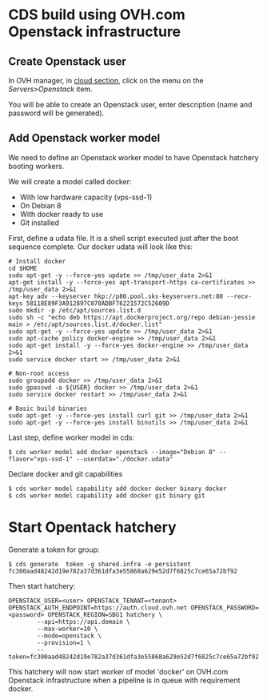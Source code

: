 # CDS build using OVH.com Openstack infrastructure

## Create Openstack user

In OVH manager, in [cloud section](https://www.ovh.com/manager/cloud), click on the menu on the *Servers>Openstack* item.

You will be able to create an Openstack user, enter description (name and password will be generated).

## Add Openstack worker model

We need to define an Openstack worker model to have Openstack hatchery booting workers.

We will create a model called docker:

 * With low hardware capacity (vps-ssd-1)
 * On Debian 8
 * With docker ready to use
 * Git installed

First, define a udata file. It is a shell script executed just after the boot sequence complete. Our docker udata will look like this:

```shell
# Install docker
cd $HOME
sudo apt-get -y --force-yes update >> /tmp/user_data 2>&1
apt-get install -y --force-yes apt-transport-https ca-certificates >> /tmp/user_data 2>&1
apt-key adv --keyserver hkp://p80.pool.sks-keyservers.net:80 --recv-keys 58118E89F3A912897C070ADBF76221572C52609D
sudo mkdir -p /etc/apt/sources.list.d
sudo sh -c "echo deb https://apt.dockerproject.org/repo debian-jessie main > /etc/apt/sources.list.d/docker.list"
sudo apt-get -y --force-yes update >> /tmp/user_data 2>&1
sudo apt-cache policy docker-engine >> /tmp/user_data 2>&1
sudo apt-get install -y --force-yes docker-engine >> /tmp/user_data 2>&1
sudo service docker start >> /tmp/user_data 2>&1

# Non-root access
sudo groupadd docker >> /tmp/user_data 2>&1
sudo gpasswd -a ${USER} docker >> /tmp/user_data 2>&1
sudo service docker restart >> /tmp/user_data 2>&1

# Basic build binaries
sudo apt-get -y --force-yes install curl git >> /tmp/user_data 2>&1
sudo apt-get -y --force-yes install binutils >> /tmp/user_data 2>&1
```

Last step, define worker model in cds:

```shell
$ cds worker model add docker openstack --image="Debian 8" --flavor="vps-ssd-1" --userdata="./docker.udata"
```

Declare docker and git capabilities
``` shell
$ cds worker model capability add docker docker binary docker
$ cds worker model capability add docker git binary git
```

# Start Opentack hatchery

Generate a token for group:

```shell
$ cds generate  token -g shared.infra -e persistent
fc300aad48242d19e782a37d361dfa3e55868a629e52d7f6825c7ce65a72bf92
```

Then start hatchery:

```shell
OPENSTACK_USER=<user> OPENSTACK_TENANT=<tenant> OPENSTACK_AUTH_ENDPOINT=https://auth.cloud.ovh.net OPENSTACK_PASSWORD=<password> OPENSTACK_REGION=SBG1 hatchery \
        --api=https://api.domain \
        --max-worker=10 \
        --mode=openstack \
        --provision=1 \
        --token=fc300aad48242d19e782a37d361dfa3e55868a629e52d7f6825c7ce65a72bf92
```

This hatchery will now start worker of model 'docker' on OVH.com Openstack infrastructure when a pipeline is in queue with requirement docker.

